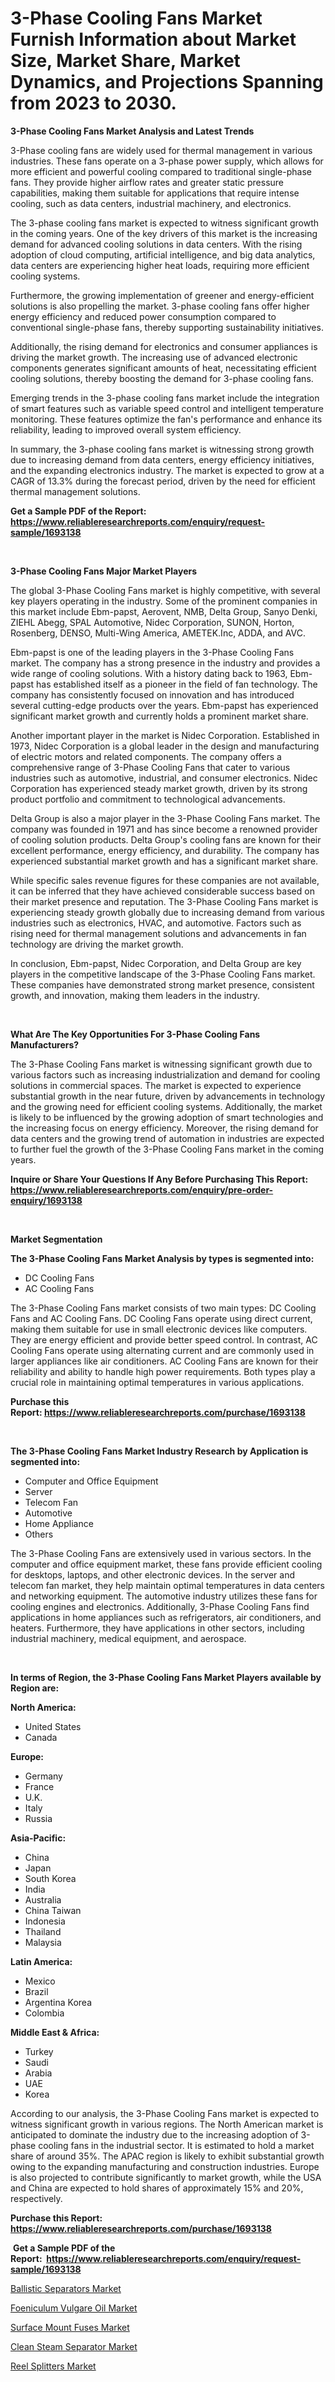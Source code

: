 <p><h1>3-Phase Cooling Fans Market Furnish Information about Market Size, Market Share, Market Dynamics, and Projections Spanning from 2023 to 2030.</h1></p><p><strong>3-Phase Cooling Fans Market Analysis and Latest Trends</strong></p>
<p><p>3-Phase cooling fans are widely used for thermal management in various industries. These fans operate on a 3-phase power supply, which allows for more efficient and powerful cooling compared to traditional single-phase fans. They provide higher airflow rates and greater static pressure capabilities, making them suitable for applications that require intense cooling, such as data centers, industrial machinery, and electronics.</p><p>The 3-phase cooling fans market is expected to witness significant growth in the coming years. One of the key drivers of this market is the increasing demand for advanced cooling solutions in data centers. With the rising adoption of cloud computing, artificial intelligence, and big data analytics, data centers are experiencing higher heat loads, requiring more efficient cooling systems.</p><p>Furthermore, the growing implementation of greener and energy-efficient solutions is also propelling the market. 3-phase cooling fans offer higher energy efficiency and reduced power consumption compared to conventional single-phase fans, thereby supporting sustainability initiatives.</p><p>Additionally, the rising demand for electronics and consumer appliances is driving the market growth. The increasing use of advanced electronic components generates significant amounts of heat, necessitating efficient cooling solutions, thereby boosting the demand for 3-phase cooling fans.</p><p>Emerging trends in the 3-phase cooling fans market include the integration of smart features such as variable speed control and intelligent temperature monitoring. These features optimize the fan's performance and enhance its reliability, leading to improved overall system efficiency.</p><p>In summary, the 3-phase cooling fans market is witnessing strong growth due to increasing demand from data centers, energy efficiency initiatives, and the expanding electronics industry. The market is expected to grow at a CAGR of 13.3% during the forecast period, driven by the need for efficient thermal management solutions.</p></p>
<p><strong>Get a Sample PDF of the Report:&nbsp; <a href="https://www.reliableresearchreports.com/enquiry/request-sample/1693138">https://www.reliableresearchreports.com/enquiry/request-sample/1693138</a></strong></p>
<p>&nbsp;</p>
<p><strong>3-Phase Cooling Fans Major Market Players</strong></p>
<p><p>The global 3-Phase Cooling Fans market is highly competitive, with several key players operating in the industry. Some of the prominent companies in this market include Ebm-papst, Aerovent, NMB, Delta Group, Sanyo Denki, ZIEHL Abegg, SPAL Automotive, Nidec Corporation, SUNON, Horton, Rosenberg, DENSO, Multi-Wing America, AMETEK.Inc, ADDA, and AVC.</p><p>Ebm-papst is one of the leading players in the 3-Phase Cooling Fans market. The company has a strong presence in the industry and provides a wide range of cooling solutions. With a history dating back to 1963, Ebm-papst has established itself as a pioneer in the field of fan technology. The company has consistently focused on innovation and has introduced several cutting-edge products over the years. Ebm-papst has experienced significant market growth and currently holds a prominent market share.</p><p>Another important player in the market is Nidec Corporation. Established in 1973, Nidec Corporation is a global leader in the design and manufacturing of electric motors and related components. The company offers a comprehensive range of 3-Phase Cooling Fans that cater to various industries such as automotive, industrial, and consumer electronics. Nidec Corporation has experienced steady market growth, driven by its strong product portfolio and commitment to technological advancements.</p><p>Delta Group is also a major player in the 3-Phase Cooling Fans market. The company was founded in 1971 and has since become a renowned provider of cooling solution products. Delta Group's cooling fans are known for their excellent performance, energy efficiency, and durability. The company has experienced substantial market growth and has a significant market share.</p><p>While specific sales revenue figures for these companies are not available, it can be inferred that they have achieved considerable success based on their market presence and reputation. The 3-Phase Cooling Fans market is experiencing steady growth globally due to increasing demand from various industries such as electronics, HVAC, and automotive. Factors such as rising need for thermal management solutions and advancements in fan technology are driving the market growth.</p><p>In conclusion, Ebm-papst, Nidec Corporation, and Delta Group are key players in the competitive landscape of the 3-Phase Cooling Fans market. These companies have demonstrated strong market presence, consistent growth, and innovation, making them leaders in the industry.</p></p>
<p>&nbsp;</p>
<p><strong>What Are The Key Opportunities For 3-Phase Cooling Fans Manufacturers?</strong></p>
<p><p>The 3-Phase Cooling Fans market is witnessing significant growth due to various factors such as increasing industrialization and demand for cooling solutions in commercial spaces. The market is expected to experience substantial growth in the near future, driven by advancements in technology and the growing need for efficient cooling systems. Additionally, the market is likely to be influenced by the growing adoption of smart technologies and the increasing focus on energy efficiency. Moreover, the rising demand for data centers and the growing trend of automation in industries are expected to further fuel the growth of the 3-Phase Cooling Fans market in the coming years.</p></p>
<p><strong>Inquire or Share Your Questions If Any Before Purchasing This Report: <a href="https://www.reliableresearchreports.com/enquiry/pre-order-enquiry/1693138">https://www.reliableresearchreports.com/enquiry/pre-order-enquiry/1693138</a></strong></p>
<p>&nbsp;</p>
<p><strong>Market Segmentation</strong></p>
<p><strong>The 3-Phase Cooling Fans Market Analysis by types is segmented into:</strong></p>
<p><ul><li>DC Cooling Fans</li><li>AC Cooling Fans</li></ul></p>
<p><p>The 3-Phase Cooling Fans market consists of two main types: DC Cooling Fans and AC Cooling Fans. DC Cooling Fans operate using direct current, making them suitable for use in small electronic devices like computers. They are energy efficient and provide better speed control. In contrast, AC Cooling Fans operate using alternating current and are commonly used in larger appliances like air conditioners. AC Cooling Fans are known for their reliability and ability to handle high power requirements. Both types play a crucial role in maintaining optimal temperatures in various applications.</p></p>
<p><strong>Purchase this Report:&nbsp;<a href="https://www.reliableresearchreports.com/purchase/1693138">https://www.reliableresearchreports.com/purchase/1693138</a></strong></p>
<p>&nbsp;</p>
<p><strong>The 3-Phase Cooling Fans Market Industry Research by Application is segmented into:</strong></p>
<p><ul><li>Computer and Office Equipment</li><li>Server</li><li>Telecom Fan</li><li>Automotive</li><li>Home Appliance</li><li>Others</li></ul></p>
<p><p>The 3-Phase Cooling Fans are extensively used in various sectors. In the computer and office equipment market, these fans provide efficient cooling for desktops, laptops, and other electronic devices. In the server and telecom fan market, they help maintain optimal temperatures in data centers and networking equipment. The automotive industry utilizes these fans for cooling engines and electronics. Additionally, 3-Phase Cooling Fans find applications in home appliances such as refrigerators, air conditioners, and heaters. Furthermore, they have applications in other sectors, including industrial machinery, medical equipment, and aerospace.</p></p>
<p>&nbsp;</p>
<p><strong>In terms of Region, the 3-Phase Cooling Fans Market Players available by Region are:</strong></p>
<p>
    <p> <strong> North America: </strong>
        <ul>
            <li>United States</li>
            <li>Canada</li>
        </ul>
        </p> 
    <p> <strong> Europe: </strong>
        <ul>
            <li>Germany</li>
            <li>France</li>
            <li>U.K.</li>
            <li>Italy</li>
            <li>Russia</li>
        </ul>
        </p> 
    <p> <strong> Asia-Pacific: </strong>
        <ul>
            <li>China</li>
            <li>Japan</li>
            <li>South Korea</li>
            <li>India</li>
            <li>Australia</li>
            <li>China Taiwan</li>
            <li>Indonesia</li>
            <li>Thailand</li>
            <li>Malaysia</li>
        </ul>
        </p> 
    <p> <strong> Latin America: </strong>
        <ul>
            <li>Mexico</li>
            <li>Brazil</li>
            <li>Argentina Korea</li>
            <li>Colombia</li>
        </ul>
        </p> 
    <p> <strong> Middle East & Africa: </strong>
        <ul>
            <li>Turkey</li>
            <li>Saudi</li>
            <li>Arabia</li>
            <li>UAE</li>
            <li>Korea</li>
        </ul>
    </p>
    </p>
<p><p>According to our analysis, the 3-Phase Cooling Fans market is expected to witness significant growth in various regions. The North American market is anticipated to dominate the industry due to the increasing adoption of 3-phase cooling fans in the industrial sector. It is estimated to hold a market share of around 35%. The APAC region is likely to exhibit substantial growth owing to the expanding manufacturing and construction industries. Europe is also projected to contribute significantly to market growth, while the USA and China are expected to hold shares of approximately 15% and 20%, respectively.</p></p>
<p><strong>Purchase this Report: <a href="https://www.reliableresearchreports.com/purchase/1693138">https://www.reliableresearchreports.com/purchase/1693138</a></strong></p>
<p>&nbsp;<strong>Get a Sample PDF of the Report:&nbsp;&nbsp;<a href="https://www.reliableresearchreports.com/enquiry/request-sample/1693138">https://www.reliableresearchreports.com/enquiry/request-sample/1693138</a></strong></p>
<p><strong></strong></p>
<p><p><a href="https://medium.com/@ssantosh15121999/ballistic-separators-market-size-reveals-the-best-marketing-channels-in-global-industry-024f95a2268a">Ballistic Separators Market</a></p><p><a href="https://www.linkedin.com/pulse/foeniculum-vulgare-oil-market-research-report-provides-thorough-lnjpe/">Foeniculum Vulgare Oil Market</a></p><p><a href="https://github.com/kholmovskayalyudmila/Market-Research-Report-List-1/blob/main/surface-mount-fuses-market.md">Surface Mount Fuses Market</a></p><p><a href="https://github.com/sofyaavrova/Market-Research-Report-List-1/blob/main/clean-steam-separator-market.md">Clean Steam Separator Market</a></p><p><a href="https://medium.com/@sanju991215/reel-splitters-market-analysis-its-cagr-market-segmentation-and-global-industry-overview-da4aac841a37">Reel Splitters Market</a></p></p>